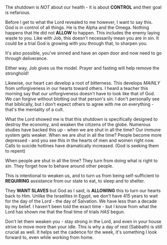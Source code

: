 The shutdown is *NOT* about our health - it is about **CONTROL** and their goal is nefarious.

Before I get to what the Lord revealed to me however, I want to say this. God is in control of all things. He is the Alpha and the Omega. Nothing happens that He did not **ALLOW** to happen. This includes the enemy laying waste to you. Like with Job, this doesn't necessarily mean you are in sin. It could be a trial God is growing with you through that, to sharpen you.

It's also possible, you've sinned and have an open door and now need to go through deliverance. 

Either way, Job gives us the model. Prayer and fasting will help remove the stronghold!

Likewise, our heart can develop a root of bitterness. This develops *MAINLY* from unforgiveness in our hearts toward others. I heard a teacher this morning say that our unforgiveness doesn't have to look like that of God. We can forgive without blotting out that person's sin. I don't personally see that biblically, but I don't expect others to agree with me on everything - that's the mentality of a cult.

What the Lord showed me is that this shutdown is specifically designed to destroy the economy, and weaken the citizens of the globe. Numerous studies have backed this up - when we are shut in all the time? Our immune system gets weaker. When we are shut in all the time? People become more depressed - and you see this in the hearts of men and women right now. Calls to suicide hotlines have dramatically increased. (God is seeking them to repent)

When people are shut in all the time? They turn from doing what is right to sin. They forget how to behave around other people. 

This is intentional to weaken us, and to turn us from being self-sufficient to **REQUIRING** assistance from our state to eat, to sleep and to shelter. 

They **WANT SLAVES** but God as I said, is **ALLOWING** this to turn our hearts back to Him. Unlike the Israelites in Egypt, we don't have 415 years to wait for the day of the Lord - the day of Salvation. We have less than a decade by my belief. I haven't been told the exact time - but I know from what the Lord has shown me that the final time of trials *HAS* begun. 

Don't let them weaken you - stay strong in the Lord, and even in your house strive to move more than your idle. This is why a day of rest (Sabbath) is still crucial as well. It helps set the cadence for the week, it's something I look forward to, even while working from home.